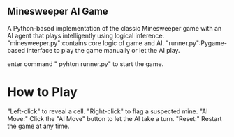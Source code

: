 ## Minesweeper AI Game
A Python-based implementation of the classic Minesweeper game with an AI agent that plays intelligently using logical inference.
"minesweeper.py":contains core logic of game and AI.
"runner.py":Pygame-based interface to play the game manually or let the AI play.

enter command " pyhton runner.py" to start the game.

# How to Play

"Left-click" to reveal a cell.
"Right-click" to flag a suspected mine.
"AI Move:" Click the "AI Move" button to let the AI take a turn.
"Reset:" Restart the game at any time.
